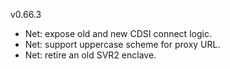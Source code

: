 v0.66.3

- Net: expose old and new CDSI connect logic.
- Net: support uppercase scheme for proxy URL.
- Net: retire an old SVR2 enclave.
